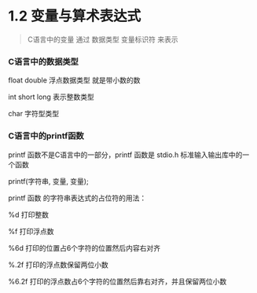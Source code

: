# 1.2 变量与算术表达式

> C语言中的变量 通过 数据类型  变量标识符 来表示

### C语言中的数据类型

float double 浮点数据类型 就是带小数的数

int short long 表示整数类型

char 字符型类型

### C语言中的printf函数

printf 函数不是C语言中的一部分，printf 函数是 stdio.h 标准输入输出库中的一个函数

printf(字符串, 变量, 变量);

printf 函数 的字符串表达式的占位符的用法：

%d	打印整数

%f 	打印浮点数

%6d	打印的位置占6个字符的位置然后内容右对齐

%.2f	打印的浮点数保留两位小数

%6.2f	打印的浮点数占6个字符的位置然后靠右对齐，并且保留两位小数


